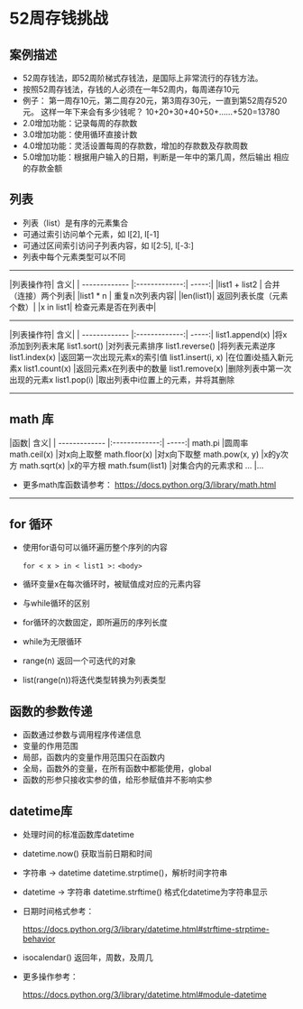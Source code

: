 ﻿# 52周存钱挑战
## 案例描述 
- 52周存钱法，即52周阶梯式存钱法，是国际上非常流行的存钱方法。
- 按照52周存钱法，存钱的人必须在一年52周内，每周递存10元
- 例子：
第一周存10元，第二周存20元，第3周存30元，一直到第52周存520元。
这样一年下来会有多少钱呢？
10+20+30+40+50+……+520=13780
- 2.0增加功能：记录每周的存款数
- 3.0增加功能：使用循环直接计数
- 4.0增加功能：灵活设置每周的存款数，增加的存款数及存款周数
- 5.0增加功能：根据用户输入的日期，判断是一年中的第几周，然后输出
相应的存款金额

## 列表
- 列表（list）是有序的元素集合
- 可通过索引访问单个元素，如 l[2], l[-1]
- 可通过区间索引访问子列表内容，如 l[2:5], l[-3:]
- 列表中每个元素类型可以不同
***
|列表操作符| 含义|
| ------------- |:-------------:| -----:|
|list1 + list2  |  合并（连接）两个列表|
|list1 * n    | 重复n次列表内容|
|len(list1)| 返回列表长度（元素个数）|
|x in list1| 检查元素是否在列表中|

***

|列表操作符| 含义|
| ------------- |:-------------:| -----:|
list1.append(x) |将x添加到列表末尾
list1.sort() |对列表元素排序
list1.reverse() |将列表元素逆序
list1.index(x) |返回第一次出现元素x的索引值
list1.insert(i, x) |在位置i处插入新元素x
list1.count(x) |返回元素x在列表中的数量
list1.remove(x) |删除列表中第一次出现的元素x
list1.pop(i) |取出列表中i位置上的元素，并将其删除
***
## math 库
|函数| 含义|
| ------------- |:-------------:| -----:|
math.pi |圆周率
math.ceil(x) |对x向上取整
math.floor(x) |对x向下取整
math.pow(x, y) |x的y次方
math.sqrt(x) |x的平方根
math.fsum(list1) |对集合内的元素求和
… |…

- 更多math库函数请参考： https://docs.python.org/3/library/math.html

***

## for 循环
- 使用for语句可以循环遍历整个序列的内容

	``for < x > in < list1 >:``
	``<body>``
- 循环变量x在每次循环时，被赋值成对应的元素内容
- 与while循环的区别
- for循环的次数固定，即所遍历的序列长度
- while为无限循环
- range(n) 返回一个可迭代的对象
- list(range(n))将迭代类型转换为列表类型

## 函数的参数传递
- 函数通过参数与调用程序传递信息
- 变量的作用范围
- 局部，函数内的变量作用范围只在函数内
- 全局，函数外的变量，在所有函数中都能使用，global
- 函数的形参只接收实参的值，给形参赋值并不影响实参

## datetime库
- 处理时间的标准函数库datetime
- datetime.now() 获取当前日期和时间
- 字符串 -> datetime
datetime.strptime()，解析时间字符串
- datetime -> 字符串
datetime.strftime() 格式化datetime为字符串显示
- 日期时间格式参考：

	https://docs.python.org/3/library/datetime.html#strftime-strptime-behavior
- isocalendar() 返回年，周数，及周几
- 更多操作参考：

	https://docs.python.org/3/library/datetime.html#module-datetime